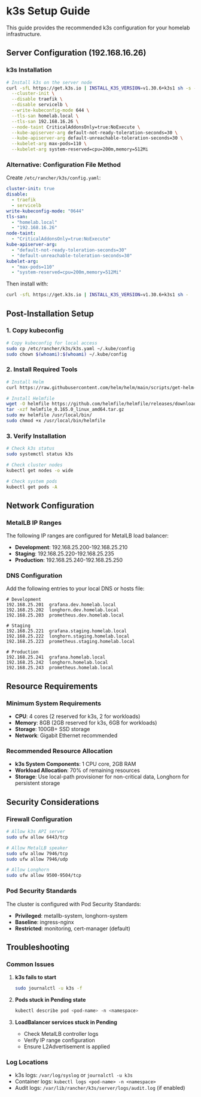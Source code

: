 # k3s Setup Guide

This guide provides the recommended k3s configuration for your homelab infrastructure.

## Server Configuration (192.168.16.26)

### k3s Installation

```bash
# Install k3s on the server node
curl -sfL https://get.k3s.io | INSTALL_K3S_VERSION=v1.30.6+k3s1 sh -s - server \
  --cluster-init \
  --disable traefik \
  --disable servicelb \
  --write-kubeconfig-mode 644 \
  --tls-san homelab.local \
  --tls-san 192.168.16.26 \
  --node-taint CriticalAddonsOnly=true:NoExecute \
  --kube-apiserver-arg default-not-ready-toleration-seconds=30 \
  --kube-apiserver-arg default-unreachable-toleration-seconds=30 \
  --kubelet-arg max-pods=110 \
  --kubelet-arg system-reserved=cpu=200m,memory=512Mi
```

### Alternative: Configuration File Method

Create `/etc/rancher/k3s/config.yaml`:

```yaml
cluster-init: true
disable:
  - traefik
  - servicelb
write-kubeconfig-mode: "0644"
tls-san:
  - "homelab.local"
  - "192.168.16.26"
node-taint:
  - "CriticalAddonsOnly=true:NoExecute"
kube-apiserver-arg:
  - "default-not-ready-toleration-seconds=30"
  - "default-unreachable-toleration-seconds=30"
kubelet-arg:
  - "max-pods=110"
  - "system-reserved=cpu=200m,memory=512Mi"
```

Then install with:
```bash
curl -sfL https://get.k3s.io | INSTALL_K3S_VERSION=v1.30.6+k3s1 sh -
```

## Post-Installation Setup

### 1. Copy kubeconfig

```bash
# Copy kubeconfig for local access
sudo cp /etc/rancher/k3s/k3s.yaml ~/.kube/config
sudo chown $(whoami):$(whoami) ~/.kube/config
```

### 2. Install Required Tools

```bash
# Install Helm
curl https://raw.githubusercontent.com/helm/helm/main/scripts/get-helm-3 | bash

# Install Helmfile
wget -O helmfile https://github.com/helmfile/helmfile/releases/download/v0.165.0/helmfile_0.165.0_linux_amd64.tar.gz
tar -xzf helmfile_0.165.0_linux_amd64.tar.gz
sudo mv helmfile /usr/local/bin/
sudo chmod +x /usr/local/bin/helmfile
```

### 3. Verify Installation

```bash
# Check k3s status
sudo systemctl status k3s

# Check cluster nodes
kubectl get nodes -o wide

# Check system pods
kubectl get pods -A
```

## Network Configuration

### MetalLB IP Ranges

The following IP ranges are configured for MetalLB load balancer:

- **Development**: 192.168.25.200-192.168.25.210
- **Staging**: 192.168.25.220-192.168.25.235
- **Production**: 192.168.25.240-192.168.25.250

### DNS Configuration

Add the following entries to your local DNS or hosts file:

```
# Development
192.168.25.201  grafana.dev.homelab.local
192.168.25.202  longhorn.dev.homelab.local
192.168.25.203  prometheus.dev.homelab.local

# Staging
192.168.25.221  grafana.staging.homelab.local
192.168.25.222  longhorn.staging.homelab.local
192.168.25.223  prometheus.staging.homelab.local

# Production
192.168.25.241  grafana.homelab.local
192.168.25.242  longhorn.homelab.local
192.168.25.243  prometheus.homelab.local
```

## Resource Requirements

### Minimum System Requirements

- **CPU**: 4 cores (2 reserved for k3s, 2 for workloads)
- **Memory**: 8GB (2GB reserved for k3s, 6GB for workloads)
- **Storage**: 100GB+ SSD storage
- **Network**: Gigabit Ethernet recommended

### Recommended Resource Allocation

- **k3s System Components**: 1 CPU core, 2GB RAM
- **Workload Allocation**: 70% of remaining resources
- **Storage**: Use local-path provisioner for non-critical data, Longhorn for persistent storage

## Security Considerations

### Firewall Configuration

```bash
# Allow k3s API server
sudo ufw allow 6443/tcp

# Allow MetalLB speaker
sudo ufw allow 7946/tcp
sudo ufw allow 7946/udp

# Allow Longhorn
sudo ufw allow 9500-9504/tcp
```

### Pod Security Standards

The cluster is configured with Pod Security Standards:
- **Privileged**: metallb-system, longhorn-system
- **Baseline**: ingress-nginx
- **Restricted**: monitoring, cert-manager (default)

## Troubleshooting

### Common Issues

1. **k3s fails to start**
   ```bash
   sudo journalctl -u k3s -f
   ```

2. **Pods stuck in Pending state**
   ```bash
   kubectl describe pod <pod-name> -n <namespace>
   ```

3. **LoadBalancer services stuck in Pending**
   - Check MetalLB controller logs
   - Verify IP range configuration
   - Ensure L2Advertisement is applied

### Log Locations

- k3s logs: `/var/log/syslog` or `journalctl -u k3s`
- Container logs: `kubectl logs <pod-name> -n <namespace>`
- Audit logs: `/var/lib/rancher/k3s/server/logs/audit.log` (if enabled)
